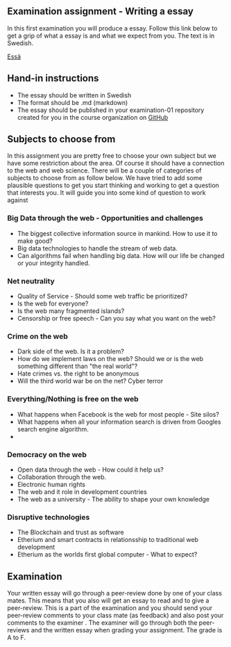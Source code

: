## Examination assignment - Writing a essay

In this first examination you will produce a essay. Follow this link below to get a grip of what a essay is and what we expect from you. The text is in Swedish.

[Essä](https://github.com/CS-LNU-Learning-Objects/written-essay/blob/master/essay-sv.md)

## Hand-in instructions
* The essay should be written in Swedish
* The format should be .md (markdown)
* The essay should be published in your examination-01 repository created for you in the course organization on [GitHub](https://github.com/1dv527)

## Subjects to choose from
In this assignment you are pretty free to choose your own subject but we have some restriction about the area. Of course it should have a connection to the web and web science. There will be a couple of categories of subjects to choose from as follow below. We have tried to add some plausible  questions to get you start thinking and working to get a question that interests you. It will guide you into some kind of question to work against


### Big Data through the web - Opportunities and challenges
* The biggest collective information source in mankind. How to use it to make good?
* Big data technologies to handle the stream of web data.
* Can algorithms fail when handling big data. How will our life be changed or your integrity handled.

### Net neutrality
* Quality of Service - Should some web traffic be prioritized?
* Is the web for everyone?
* Is the web many fragmented islands?
* Censorship or free speech - Can you say what you want on the web?

### Crime on the web
* Dark side of the web. Is it a problem?
* How do we implement laws on the web? Should we or is the web something different than "the real world"?
* Hate crimes vs. the right to be anonymous
* Will the third world war be on the net? Cyber terror

### Everything/Nothing is free on the web
* What happens when Facebook is the web for most people - Site silos?
* What happens when all your information search is driven from Googles search engine algorithm.
*

### Democracy on the web
* Open data through the web - How could it help us?
* Collaboration through the web.
* Electronic human rights
* The web and it role in development countries
* The web as a university - The ability to shape your own knowledge

### Disruptive technologies
* The Blockchain and trust as software
* Etherium and smart contracts in relationsship to traditional web development
* Etherium as the worlds first global computer - What to expect?


## Examination
Your written essay will go through a peer-review done by one of your class mates. This means that you also will get an essay to read and to give a peer-review. This is a part of the examination and you should send your peer-review comments to your class mate (as feedback) and also post your comments to the examiner . The examiner will go through both the peer-reviews and the written essay when grading your assignment. The grade is A to F.

